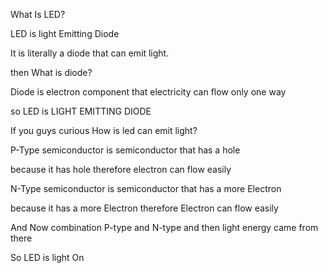 What Is LED?

LED is light Emitting Diode

It is literally a diode that can emit light.

then What is diode?

Diode is electron component that  electricity can flow only one way 

so LED is LIGHT EMITTING DIODE 

If you guys curious How is led can emit light? 

P-Type semiconductor is semiconductor that has a hole 

because it has hole therefore electron can flow easily 

N-Type semiconductor is semiconductor that has a more Electron

because it has a more Electron therefore Electron can flow easily 

And Now combination P-type and N-type and then light energy came from there 

So LED is light On 







